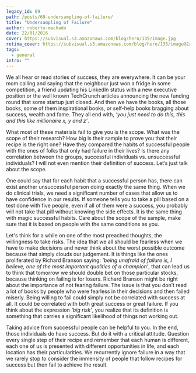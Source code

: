 ```yaml
---
legacy_id: 69
path: /posts/69-undersampling-of-failure/
title: "Undersampling of Failure"
author: roberto-machado
date: 22/01/2016
cover: https://subvisual.s3.amazonaws.com/blog/hero/135/image.jpg
retina_cover: https://subvisual.s3.amazonaws.com/blog/hero/135/image@2x.jpg
tags:
  - general
intro: ""
---
```



We all hear or read stories of success, they are everywhere. It can be your mom calling and saying that the neighbour just won a fridge in some competition, a friend updating his LinkedIn status with a new executive position or the well known TechCrunch articles announcing the new funding round that some startup just closed. And then we have the books, all those books, some of them inspirational books, or self-help books bragging about success, wealth and fame. They all end with, *’you just need to do this, this and this like millionaire x, y and z’*.

What most of these materials fail to give you is the scope. What was the scope of their research? How big is their sample to prove you that their recipe is the right one? Have they compared the habits of successful people with the ones of folks that only had failure in their lives? Is there any correlation between the groups, successful individuals vs. unsuccessful individuals? I will not even mention their definition of success. Let’s just talk about the scope.

One could say that for each habit that a successful person has, there can exist another unsuccessful person doing exactly the same thing. When we do clinical trials, we need a significant number of cases that allow us to have confidence in our results. If someone tells you to take a pill based on a test done with five people, even if all of them were a success, you probably will not take that pill without knowing the side effects. It is the same thing with magic successful habits. Care about the scope of the sample, make sure that it is based on people with the same conditions as you.

Let's think for a while on one of the most preached thoughts, the willingness to take risks. The idea that we all should be fearless when we have to make decisions and never think about the worst possible outcome because that simply clouds our judgement. It is things like the ones proliferated by Richard Branson saying: *’being unafraid of failure is, I believe, one of the most important qualities of a champion’*, that can lead us to think that tomorrow we should double bet on those particular stocks, because thinking on failing is for losers.
Richard Branson might be right about the importance of not fearing failure. The issue is that you don’t read a lot of books by people who were fearless in their decisions and then failed miserly. Being willing to fail could simply not be correlated with success at all. It could be correlated with both great success or great failure. If you think about the expression *‘big risk’*, you realize that its definition is something that carries a significant likelihood of things not working out.

Taking advice from successful people can be helpful to you. In the end, those individuals do have success. But do it with a critical attitude. Question every single step of their recipe and remember that each human is different, each one of us is presented with different opportunities in life, and each location has their particularities. We recurrently ignore failure in a way that we rarely stop to consider the immensity of people that follow recipes for success but then fail to achieve the result.
